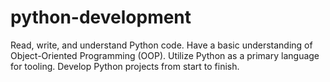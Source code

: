# python-development

Read, write, and understand Python code. Have a basic understanding of Object-Oriented Programming (OOP). Utilize Python as a primary language for tooling. Develop Python projects from start to finish.
